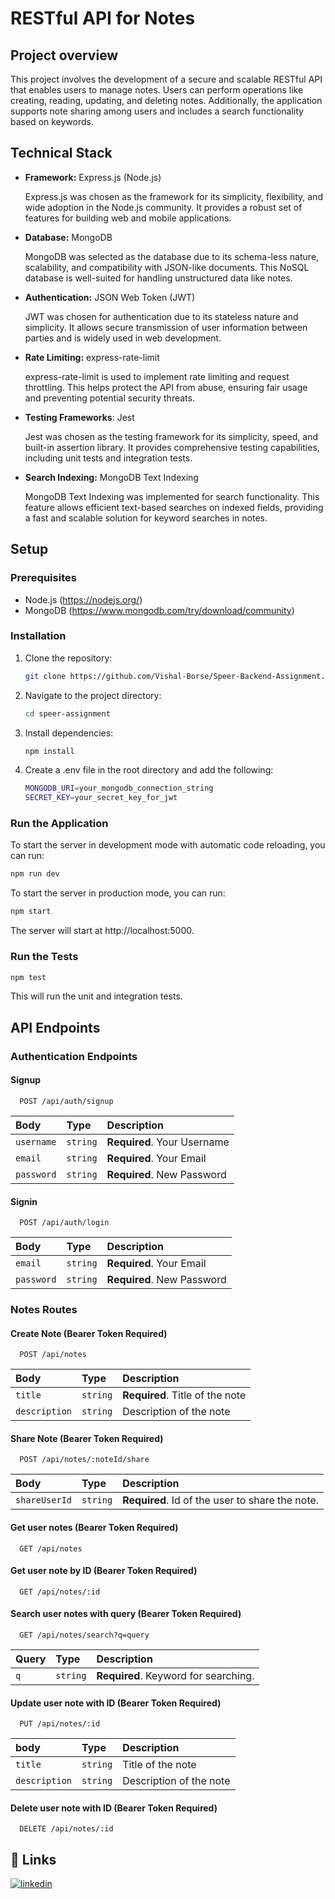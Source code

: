 # RESTful API for Notes

## Project overview
This project involves the development of a secure and scalable RESTful API that enables users to manage notes. Users can perform operations like creating, reading, updating, and deleting notes. Additionally, the application supports note sharing among users and includes a search functionality based on keywords.

## Technical Stack
- **Framework:** Express.js (Node.js)

  Express.js was chosen as the framework for its simplicity, flexibility, and wide adoption in the Node.js community. It provides a robust set of features for building web and mobile applications.
  
- **Database:** MongoDB

  MongoDB was selected as the database due to its schema-less nature, scalability, and compatibility with JSON-like documents. This NoSQL database is well-suited for handling unstructured data like notes.
  
- **Authentication:** JSON Web Token (JWT)

  JWT was chosen for authentication due to its stateless nature and simplicity. It allows secure transmission of user information between parties and is widely used in web development.
  
- **Rate Limiting:** express-rate-limit

  express-rate-limit is used to implement rate limiting and request throttling. This helps protect the API from abuse, ensuring fair usage and preventing potential security threats.
  
- **Testing Frameworks**: Jest

  Jest was chosen as the testing framework for its simplicity, speed, and built-in assertion library. It provides comprehensive testing capabilities, including unit tests and integration tests.
  
- **Search Indexing:** MongoDB Text Indexing

  MongoDB Text Indexing was implemented for search functionality. This feature allows efficient text-based searches on indexed fields, providing a fast and scalable solution for keyword searches in notes.

## Setup
### Prerequisites
- Node.js (https://nodejs.org/)
- MongoDB (https://www.mongodb.com/try/download/community)

### Installation
1. Clone the repository:

   ```bash
   git clone https://github.com/Vishal-Borse/Speer-Backend-Assignment.git
   ```

2. Navigate to the project directory:

   ```bash
   cd speer-assignment
   ```

3. Install dependencies:

   ```bash
   npm install
   ```

4. Create a .env file in the root directory and add the following:

   ```bash
   MONGODB_URI=your_mongodb_connection_string
   SECRET_KEY=your_secret_key_for_jwt
   ```
   
### Run the Application

   To start the server in development mode with automatic code reloading, you can run:
   ```bash
   npm run dev
   ```

   To start the server in production mode, you can run:
   ```bash
   npm start
   ```
The server will start at http://localhost:5000.

### Run the Tests

   ```bash
   npm test
   ```
This will run the unit and integration tests.


## API Endpoints

### Authentication Endpoints

#### Signup

```http
  POST /api/auth/signup
```

| Body           | Type     | Description                    |
| :------------- | :------- | :----------------------------- |
| `username`     | `string` | **Required**. Your Username    |
| `email  `      | `string` | **Required**. Your Email       |
| `password`     | `string` | **Required**. New Password     |

#### Signin

```http
  POST /api/auth/login
```

| Body       | Type     | Description                |
| :--------- | :------- | :------------------------- |
| `email  `  | `string` | **Required**. Your Email   |
| `password` | `string` | **Required**. New Password |

### Notes Routes

#### Create Note (Bearer Token Required)

```http
  POST /api/notes
```

| Body          | Type     | Description                     |
| :------------ | :------- | :------------------------------ |
| `title`       | `string` | **Required**. Title of the note |
| `description` | `string` | Description of the note         |

#### Share Note (Bearer Token Required)

```http
  POST /api/notes/:noteId/share
```

| Body          | Type     | Description                                        |
| :------------ | :------- | :------------------------------------------------- |
| `shareUserId` | `string` | **Required**. Id of the user to share the note.    |

#### Get user notes (Bearer Token Required)

```http
  GET /api/notes
```

#### Get user note by ID (Bearer Token Required)

```http
  GET /api/notes/:id
```

#### Search user notes with query (Bearer Token Required)

```http
  GET /api/notes/search?q=query
```

| Query | Type     | Description                          |
| :---- | :------- | :----------------------------------- |
| `q`   | `string` | **Required**. Keyword for searching. |

#### Update user note with ID (Bearer Token Required)

```http
  PUT /api/notes/:id
```

| body          | Type     | Description             |
| :------------ | :------- | :---------------------- |
| `title`       | `string` | Title of the note       |
| `description` | `string` | Description of the note |

#### Delete user note with ID (Bearer Token Required)

```http
  DELETE /api/notes/:id
```
## 🔗 Links

[![linkedin](https://img.shields.io/badge/linkedin-0A66C2?style=for-the-badge&logo=linkedin&logoColor=white)](https://www.linkedin.com/in/vishal-borse-971241212/)

